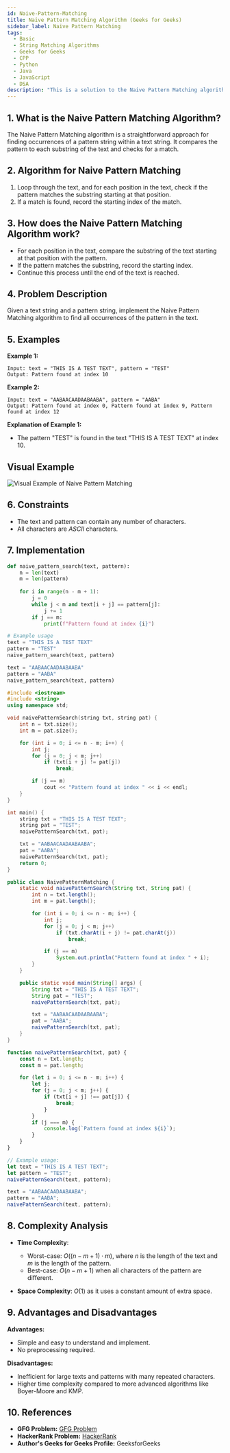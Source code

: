 ```yaml
---
id: Naive-Pattern-Matching
title: Naive Pattern Matching Algorithm (Geeks for Geeks)
sidebar_label: Naive Pattern Matching
tags:
  - Basic
  - String Matching Algorithms
  - Geeks for Geeks
  - CPP
  - Python
  - Java
  - JavaScript
  - DSA
description: "This is a solution to the Naive Pattern Matching algorithm problem on Geeks for Geeks."
---
```


## 1. What is the Naive Pattern Matching Algorithm?

The Naive Pattern Matching algorithm is a straightforward approach for finding occurrences of a pattern string within a text string. It compares the pattern to each substring of the text and checks for a match.

## 2. Algorithm for Naive Pattern Matching

1. Loop through the text, and for each position in the text, check if the pattern matches the substring starting at that position.
2. If a match is found, record the starting index of the match.

## 3. How does the Naive Pattern Matching Algorithm work?

- For each position in the text, compare the substring of the text starting at that position with the pattern.
- If the pattern matches the substring, record the starting index.
- Continue this process until the end of the text is reached.

## 4. Problem Description

Given a text string and a pattern string, implement the Naive Pattern Matching algorithm to find all occurrences of the pattern in the text.

## 5. Examples

**Example 1:**
```
Input: text = "THIS IS A TEST TEXT", pattern = "TEST"
Output: Pattern found at index 10
```

**Example 2:**
```
Input: text = "AABAACAADAABAABA", pattern = "AABA"
Output: Pattern found at index 0, Pattern found at index 9, Pattern found at index 12
```

**Explanation of Example 1:**
- The pattern "TEST" is found in the text "THIS IS A TEST TEXT" at index 10.

## Visual Example

![Visual Example of Naive Pattern Matching](../../../assets/Naive_Pattern_Matching_algo.png)

## 6. Constraints

- The text and pattern can contain any number of characters.
- All characters are $ASCII$ characters.

## 7. Implementation

<Tabs>
<TabItem value="Python" label="Python" default>
<SolutionAuthor name="GeeksforGeeks"/>

```python
def naive_pattern_search(text, pattern):
    n = len(text)
    m = len(pattern)
    
    for i in range(n - m + 1):
        j = 0
        while j < m and text[i + j] == pattern[j]:
            j += 1
        if j == m:
            print(f"Pattern found at index {i}")

# Example usage
text = "THIS IS A TEST TEXT"
pattern = "TEST"
naive_pattern_search(text, pattern)

text = "AABAACAADAABAABA"
pattern = "AABA"
naive_pattern_search(text, pattern)
```

</TabItem>

<TabItem value="C++" label="C++">
<SolutionAuthor name="GeeksforGeeks"/>

```cpp
#include <iostream>
#include <string>
using namespace std;

void naivePatternSearch(string txt, string pat) {
    int n = txt.size();
    int m = pat.size();

    for (int i = 0; i <= n - m; i++) {
        int j;
        for (j = 0; j < m; j++)
            if (txt[i + j] != pat[j])
                break;

        if (j == m)
            cout << "Pattern found at index " << i << endl;
    }
}

int main() {
    string txt = "THIS IS A TEST TEXT";
    string pat = "TEST";
    naivePatternSearch(txt, pat);

    txt = "AABAACAADAABAABA";
    pat = "AABA";
    naivePatternSearch(txt, pat);
    return 0;
}
```
</TabItem>

<TabItem value="Java" label="Java">
<SolutionAuthor name="GeeksforGeeks"/>

```java
public class NaivePatternMatching {
    static void naivePatternSearch(String txt, String pat) {
        int n = txt.length();
        int m = pat.length();

        for (int i = 0; i <= n - m; i++) {
            int j;
            for (j = 0; j < m; j++)
                if (txt.charAt(i + j) != pat.charAt(j))
                    break;

            if (j == m)
                System.out.println("Pattern found at index " + i);
        }
    }

    public static void main(String[] args) {
        String txt = "THIS IS A TEST TEXT";
        String pat = "TEST";
        naivePatternSearch(txt, pat);

        txt = "AABAACAADAABAABA";
        pat = "AABA";
        naivePatternSearch(txt, pat);
    }
}
```
</TabItem>

<TabItem value="JavaScript" label="JavaScript">
<SolutionAuthor name="GeeksforGeeks"/>

```javascript
function naivePatternSearch(txt, pat) {
    const n = txt.length;
    const m = pat.length;

    for (let i = 0; i <= n - m; i++) {
        let j;
        for (j = 0; j < m; j++) {
            if (txt[i + j] !== pat[j]) {
                break;
            }
        }
        if (j === m) {
            console.log(`Pattern found at index ${i}`);
        }
    }
}

// Example usage:
let text = "THIS IS A TEST TEXT";
let pattern = "TEST";
naivePatternSearch(text, pattern);

text = "AABAACAADAABAABA";
pattern = "AABA";
naivePatternSearch(text, pattern);
```
</TabItem>
</Tabs>

## 8. Complexity Analysis

- **Time Complexity**:
  - Worst-case: $O((n-m+1) \cdot m)$, where $n$ is the length of the text and $m$ is the length of the pattern.
  - Best-case: $O(n - m + 1)$ when all characters of the pattern are different.

- **Space Complexity**: $O(1)$ as it uses a constant amount of extra space.

## 9. Advantages and Disadvantages

**Advantages:**
- Simple and easy to understand and implement.
- No preprocessing required.

**Disadvantages:**
- Inefficient for large texts and patterns with many repeated characters.
- Higher time complexity compared to more advanced algorithms like Boyer-Moore and KMP.

## 10. References

- **GFG Problem:** [GFG Problem](https://www.geeksforgeeks.org/naive-algorithm-for-pattern-searching/)
- **HackerRank Problem:** [HackerRank](https://www.hackerrank.com/challenges/kmp-fp/problem)
- **Author's Geeks for Geeks Profile:** GeeksforGeeks
